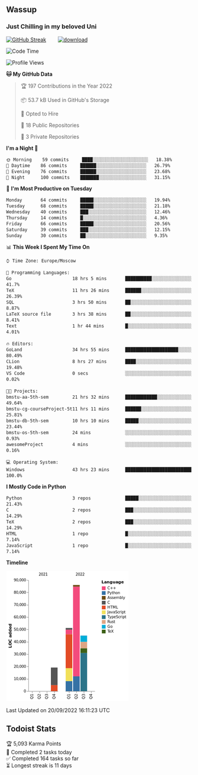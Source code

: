 ## Wassup 
### Just Chilling in my beloved Uni 

<!--
-->

[![GitHub Streak](http://github-readme-streak-stats.herokuapp.com?user=archeoss&theme=shades-of-purple&hide_border=true&date_format=j%20M%5B%20Y%5D)](https://git.io/streak-stats)&nbsp;&nbsp;&nbsp;&nbsp;&nbsp;&nbsp;&nbsp;&nbsp;[![download](https://user-images.githubusercontent.com/68448737/147796309-d8b65b1d-4dde-40d9-b03a-2b42aaa6cd43.jpeg)
](http://bmstu.ru/)

<!--START_SECTION:waka-->
![Code Time](http://img.shields.io/badge/Code%20Time-578%20hrs%2033%20mins-blue)

![Profile Views](http://img.shields.io/badge/Profile%20Views-2-blue)

**🐱 My GitHub Data** 

> 🏆 197 Contributions in the Year 2022
 > 
> 📦 53.7 kB Used in GitHub's Storage 
 > 
> 💼 Opted to Hire
 > 
> 📜 18 Public Repositories 
 > 
> 🔑 3 Private Repositories  
 > 
**I'm a Night 🦉** 

```text
🌞 Morning    59 commits     ████░░░░░░░░░░░░░░░░░░░░░   18.38% 
🌆 Daytime    86 commits     ██████░░░░░░░░░░░░░░░░░░░   26.79% 
🌃 Evening    76 commits     ██████░░░░░░░░░░░░░░░░░░░   23.68% 
🌙 Night      100 commits    ███████░░░░░░░░░░░░░░░░░░   31.15%

```
📅 **I'm Most Productive on Tuesday** 

```text
Monday       64 commits     █████░░░░░░░░░░░░░░░░░░░░   19.94% 
Tuesday      68 commits     █████░░░░░░░░░░░░░░░░░░░░   21.18% 
Wednesday    40 commits     ███░░░░░░░░░░░░░░░░░░░░░░   12.46% 
Thursday     14 commits     █░░░░░░░░░░░░░░░░░░░░░░░░   4.36% 
Friday       66 commits     █████░░░░░░░░░░░░░░░░░░░░   20.56% 
Saturday     39 commits     ███░░░░░░░░░░░░░░░░░░░░░░   12.15% 
Sunday       30 commits     ██░░░░░░░░░░░░░░░░░░░░░░░   9.35%

```


📊 **This Week I Spent My Time On** 

```text
⌚︎ Time Zone: Europe/Moscow

💬 Programming Languages: 
Go                       18 hrs 5 mins       ██████████░░░░░░░░░░░░░░░   41.7% 
TeX                      11 hrs 26 mins      ██████░░░░░░░░░░░░░░░░░░░   26.39% 
SQL                      3 hrs 50 mins       ██░░░░░░░░░░░░░░░░░░░░░░░   8.87% 
LaTeX source file        3 hrs 38 mins       ██░░░░░░░░░░░░░░░░░░░░░░░   8.41% 
Text                     1 hr 44 mins        █░░░░░░░░░░░░░░░░░░░░░░░░   4.01%

🔥 Editors: 
GoLand                   34 hrs 55 mins      ████████████████████░░░░░   80.49% 
CLion                    8 hrs 27 mins       ████░░░░░░░░░░░░░░░░░░░░░   19.48% 
VS Code                  0 secs              ░░░░░░░░░░░░░░░░░░░░░░░░░   0.02%

🐱‍💻 Projects: 
bmstu-aa-5th-sem         21 hrs 32 mins      ████████████░░░░░░░░░░░░░   49.64% 
bmstu-cg-courseProject-5t11 hrs 11 mins      ██████░░░░░░░░░░░░░░░░░░░   25.81% 
bmstu-db-5th-sem         10 hrs 10 mins      █████░░░░░░░░░░░░░░░░░░░░   23.44% 
bmstu-os-5th-sem         24 mins             ░░░░░░░░░░░░░░░░░░░░░░░░░   0.93% 
awesomeProject           4 mins              ░░░░░░░░░░░░░░░░░░░░░░░░░   0.16%

💻 Operating System: 
Windows                  43 hrs 23 mins      █████████████████████████   100.0%

```

**I Mostly Code in Python** 

```text
Python                   3 repos             █████░░░░░░░░░░░░░░░░░░░░   21.43% 
C                        2 repos             ███░░░░░░░░░░░░░░░░░░░░░░   14.29% 
TeX                      2 repos             ███░░░░░░░░░░░░░░░░░░░░░░   14.29% 
HTML                     1 repo              █░░░░░░░░░░░░░░░░░░░░░░░░   7.14% 
JavaScript               1 repo              █░░░░░░░░░░░░░░░░░░░░░░░░   7.14%

```


**Timeline**

![Chart not found](https://raw.githubusercontent.com/archeoss/archeoss/master/charts/bar_graph.png) 


 Last Updated on 20/09/2022 16:11:23 UTC
<!--END_SECTION:waka-->

## Todoist Stats

<!-- TODO-IST:START -->
🏆  5,093 Karma Points           
🌸  Completed 2 tasks today           
✅  Completed 164 tasks so far           
⏳  Longest streak is 11 days
<!-- TODO-IST:END -->
